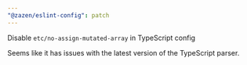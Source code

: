 ```yaml
---
"@zazen/eslint-config": patch
---
```


Disable `etc/no-assign-mutated-array` in TypeScript config

Seems like it has issues with the latest version of the TypeScript parser.
